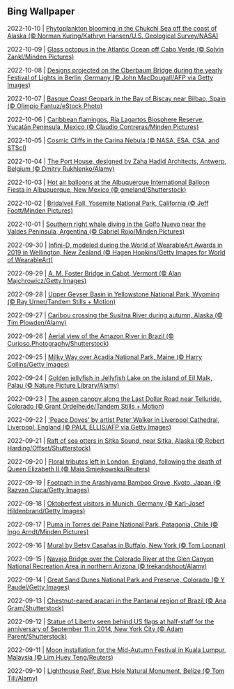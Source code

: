 ## Bing Wallpaper
2022-10-10 | [Phytoplankton blooming in the Chukchi Sea off the coast of Alaska (© Norman Kuring/Kathryn Hansen/U.S. Geological Survey/NASA)](./wallpaper/2022-10-10.jpg) 

2022-10-09 | [Glass octopus in the Atlantic Ocean off Cabo Verde (© Solvin Zankl/Minden Pictures)](./wallpaper/2022-10-09.jpg) 

2022-10-08 | [Designs projected on the Oberbaum Bridge during the yearly Festival of Lights in Berlin, Germany (© John MacDougall/AFP via Getty Images)](./wallpaper/2022-10-08.jpg) 

2022-10-07 | [Basque Coast Geopark in the Bay of Biscay near Bilbao, Spain (© Olimpio Fantuz/eStock Photo)](./wallpaper/2022-10-07.jpg) 

2022-10-06 | [Caribbean flamingos, Ría Lagartos Biosphere Reserve, Yucatán Peninsula, Mexico (© Claudio Contreras/Minden Pictures)](./wallpaper/2022-10-06.jpg) 

2022-10-05 | [Cosmic Cliffs in the Carina Nebula (© NASA, ESA, CSA, and STScI)](./wallpaper/2022-10-05.jpg) 

2022-10-04 | [The Port House, designed by Zaha Hadid Architects, Antwerp, Belgium (© Dmitry Rukhlenko/Alamy)](./wallpaper/2022-10-04.jpg) 

2022-10-03 | [Hot air balloons at the Albuquerque International Balloon Fiesta in Albuquerque, New Mexico (© gmeland/Shutterstock)](./wallpaper/2022-10-03.jpg) 

2022-10-02 | [Bridalveil Fall, Yosemite National Park, California (© Jeff Foott/Minden Pictures)](./wallpaper/2022-10-02.jpg) 

2022-10-01 | [Southern right whale diving in the Golfo Nuevo near the Valdes Peninsula, Argentina (© Gabriel Rojo/Minden Pictures)](./wallpaper/2022-10-01.jpg) 

2022-09-30 | [Infini-D, modeled during the World of WearableArt Awards in 2019 in Wellington, New Zealand (© Hagen Hopkins/Getty Images for World of WearableArt)](./wallpaper/2022-09-30.jpg) 

2022-09-29 | [A. M. Foster Bridge in Cabot, Vermont (© Alan Majchrowicz/Getty Images)](./wallpaper/2022-09-29.jpg) 

2022-09-28 | [Upper Geyser Basin in Yellowstone National Park, Wyoming (© Ray Urner/Tandem Stills + Motion)](./wallpaper/2022-09-28.jpg) 

2022-09-27 | [Caribou crossing the Susitna River during autumn, Alaska (© Tim Plowden/Alamy)](./wallpaper/2022-09-27.jpg) 

2022-09-26 | [Aerial view of the Amazon River in Brazil (© Curioso.Photography/Shutterstock)](./wallpaper/2022-09-26.jpg) 

2022-09-25 | [Milky Way over Acadia National Park, Maine (© Harry Collins/Getty Images)](./wallpaper/2022-09-25.jpg) 

2022-09-24 | [Golden jellyfish in Jellyfish Lake on the island of Eil Malk, Palau (© Nature Picture Library/Alamy)](./wallpaper/2022-09-24.jpg) 

2022-09-23 | [The aspen canopy along the Last Dollar Road near Telluride, Colorado (© Grant Ordelheide/Tandem Stills + Motion)](./wallpaper/2022-09-23.jpg) 

2022-09-22 | ['Peace Doves' by artist Peter Walker in Liverpool Cathedral, Liverpool, England (© PAUL ELLIS/AFP via Getty Images)](./wallpaper/2022-09-22.jpg) 

2022-09-21 | [Raft of sea otters in Sitka Sound, near Sitka, Alaska (© Robert Harding/Offset/Shutterstock)](./wallpaper/2022-09-21.jpg) 

2022-09-20 | [Floral tributes left in London, England, following the death of Queen Elizabeth II (© Maja Smiejkowska/Reuters)](./wallpaper/2022-09-20.jpg) 

2022-09-19 | [Footpath in the Arashiyama Bamboo Grove, Kyoto, Japan (© Razvan Ciuca/Getty Images)](./wallpaper/2022-09-19.jpg) 

2022-09-18 | [Oktoberfest visitors in Munich, Germany (© Karl-Josef Hildenbrand/Getty Images)](./wallpaper/2022-09-18.jpg) 

2022-09-17 | [Puma in Torres del Paine National Park, Patagonia, Chile (© Ingo Arndt/Minden Pictures)](./wallpaper/2022-09-17.jpg) 

2022-09-16 | [Mural by Betsy Casañas in Buffalo, New York (© Tom Loonan)](./wallpaper/2022-09-16.jpg) 

2022-09-15 | [Navajo Bridge over the Colorado River at the Glen Canyon National Recreation Area in northern Arizona (© trekandshoot/Alamy)](./wallpaper/2022-09-15.jpg) 

2022-09-14 | [Great Sand Dunes National Park and Preserve, Colorado (© Y Paudel/Getty Images)](./wallpaper/2022-09-14.jpg) 

2022-09-13 | [Chestnut-eared aracari in the Pantanal region of Brazil (© Ana Gram/Shutterstock)](./wallpaper/2022-09-13.jpg) 

2022-09-12 | [Statue of Liberty seen behind US flags at half-staff for the anniversary of September 11 in 2014, New York City (© Adam Parent/Shutterstock)](./wallpaper/2022-09-12.jpg) 

2022-09-11 | [Moon installation for the Mid-Autumn Festival in Kuala Lumpur, Malaysia (© Lim Huey Teng/Reuters)](./wallpaper/2022-09-11.jpg) 

2022-09-10 | [Lighthouse Reef, Blue Hole Natural Monument, Belize (© Tom Till/Alamy)](./wallpaper/2022-09-10.jpg) 

